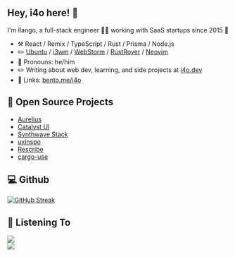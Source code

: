 ## Hey, i4o here! :wave:

I'm Ilango, a full-stack engineer 👨‍💻 working with SaaS startups since 2015 🚀

-   :hammer_and_pick: React / Remix / TypeScript / Rust / Prisma / Node.js
-   :pencil2: [Ubuntu](https://ubuntu.com/) / [i3wm](https://i3wm.org/) / [WebStorm](https://www.jetbrains.com/webstorm/) / [RustRover](https://www.jetbrains.com/rust/) / [Neovim](https://neovim.io/)
-   :man: Pronouns: he/him
-   :pencil2: Writing about web dev, learning, and side projects at [i4o.dev](https://i4o.dev)
-   :link: Links: [bento.me/i4o](https://bento.me/i4o)

## :seedling: Open Source Projects

- [Aurelius](https://aurelius.ink/)
- [Catalyst UI](https://catalyst-ui.com/)
- [Synthwave Stack](https://github.com/i4o-oss/synthwave-stack)
- [uxinspo](https://uxinspo.site/)
- [Rescribe](https://rescribe.site/)
- [cargo-use](https://github.com/i4o-dev/cargo-use)

## :computer: Github 

[![GitHub Streak](https://github-readme-streak-stats.herokuapp.com?user=0xi4o&theme=dark&date_format=M%20j%5B%2C%20Y%5D&card_width=640)](https://git.io/streak-stats)

## :musical_note: Listening To

<div align="left"><img src="https://spotify-github-profile.vercel.app/api/view?uid=ilangorajagopal&cover_image=true&theme=default" /></div>  

<div align="left">
<img src="https://komarev.com/ghpvc/?username=i4o-dev&&style=flat-square" align="center" />
</div>  
